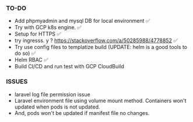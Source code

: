### TO-DO
* Add phpmyadmin and mysql DB for local environment :white_check_mark: 
* Try with GCP k8s engine. :white_check_mark: 
* Setup for HTTPS :white_check_mark: 
* try ingresss. y ? https://stackoverflow.com/a/50285988/4778852 :white_check_mark: 
* Try use config files to templatize build (UPDATE: helm is a good tools to do so) :white_check_mark: 
* Helm RBAC :white_check_mark: 
* Build CI/CD and run test with GCP CloudBuild


### ISSUES
* laravel log file permission issue
* Laravel environment file using volume mount method. Containers won't updated when pods is not updated. 
* And, pods won't be updated if manifest file no changes.

